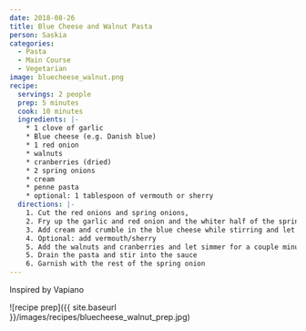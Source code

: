 ```yaml
---
date: 2018-08-26
title: Blue Cheese and Walnut Pasta
person: Saskia
categories:
  - Pasta
  - Main Course
  - Vegetarian
image: bluecheese_walnut.png
recipe:
  servings: 2 people
  prep: 5 minutes
  cook: 10 minutes
  ingredients: |-
    * 1 clove of garlic
    * Blue cheese (e.g. Danish blue)
    * 1 red onion
    * walnuts
    * cranberries (dried)
    * 2 spring onions
    * cream
    * penne pasta
    * optional: 1 tablespoon of vermouth or sherry
  directions: |-
    1. Cut the red onions and spring onions,
    2. Fry up the garlic and red onion and the whiter half of the spring onions
    3. Add cream and crumble in the blue cheese while stirring and let thicken
    4. Optional: add vermouth/sherry
    5. Add the walnuts and cranberries and let simmer for a couple minutes
    5. Drain the pasta and stir into the sauce
    6. Garnish with the rest of the spring onion
---
```


Inspired by Vapiano

![recipe prep]({{ site.baseurl }}/images/recipes/bluecheese_walnut_prep.jpg)
